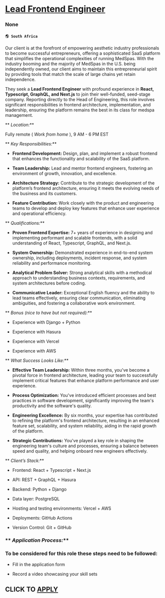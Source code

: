 # [Lead Frontend Engineer](https://www.remotewlb.com/apply/lead-frontend-engineer-129008)  
### None  
#### `🌎 South Africa`  

Our client is at the forefront of empowering aesthetic industry professionals to become successful entrepreneurs, offering a sophisticated SaaS platform that simplifies the operational complexities of running MedSpas. With the industry booming and the majority of MedSpas in the U.S. being independently owned, our client aims to maintain this entrepreneurial spirit by providing tools that match the scale of large chains yet retain independence.

They seek a **Lead Frontend Engineer** with profound experience in **React, Typescript, GraphQL, and Next.js** to join their well-funded, seed-stage company. Reporting directly to the Head of Engineering, this role involves significant responsibilities in frontend architecture, implementation, and leadership, ensuring the platform remains the best in its class for medspa management.

 ** _Location:_**

Fully remote ( _Work from home_ ), 9 AM - 6 PM EST

 ** _Key Responsibilities:_**

  *  **Frontend Development:** Design, plan, and implement a robust frontend that enhances the functionality and scalability of the SaaS platform.

  *  **Team Leadership:** Lead and mentor frontend engineers, fostering an environment of growth, innovation, and excellence.

  *  **Architecture Strategy:** Contribute to the strategic development of the platform’s frontend architecture, ensuring it meets the evolving needs of the business and its customers.

  *  **Feature Contribution:** Work closely with the product and engineering teams to develop and deploy key features that enhance user experience and operational efficiency.

 ** _Qualifications:_**

  *  **Proven Frontend Expertise:** 7+ years of experience in designing and implementing performant and scalable frontends, with a solid understanding of React, Typescript, GraphQL, and Next.js.

  *  **System Ownership:** Demonstrated experience in end-to-end system ownership, including deployments, incident response, and system reliability and performance monitoring.

  *  **Analytical Problem Solver:** Strong analytical skills with a methodical approach to understanding business contexts, requirements, and system architectures before coding.

  *  **Communicative Leader:** Exceptional English fluency and the ability to lead teams effectively, ensuring clear communication, eliminating ambiguities, and fostering a collaborative work environment.

 ** _Bonus (nice to have but not required):_**

  * Experience with Django + Python

  * Experience with Hasura

  * Experience with Vercel

  * Experience with AWS

 ** _What Success Looks Like:_**

  *  **Effective Team Leadership:** Within three months, you've become a pivotal force in frontend architecture, leading your team to successfully implement critical features that enhance platform performance and user experience.

  *  **Process Optimization:** You've introduced efficient processes and best practices in software development, significantly improving the team's productivity and the software's quality.

  *  **Engineering Excellence:** By six months, your expertise has contributed to refining the platform's frontend architecture, resulting in an enhanced feature set, scalability, and system reliability, aiding in the rapid growth of the platform.

  *  **Strategic Contributions:** You've played a key role in shaping the engineering team's culture and processes, ensuring a balance between speed and quality, and helping onboard new engineers effectively.

 ** _Client’s Stack:_**

  * Frontend: React + Typescript + Next.js

  * API: REST + GraphQL + Hasura

  * Backend: Python + Django

  * Data layer: PostgreSQL

  * Hosting and testing environments: Vercel + AWS

  * Deployments: GitHub Actions

  * Version Control: Git + GitHub

###  ** _Application Process:_**

### To be considered for this role these steps need to be followed:

  * Fill in the application form

  * Record a video showcasing your skill sets

  
## CLICK TO [APPLY](https://www.remotewlb.com/apply/lead-frontend-engineer-129008)

